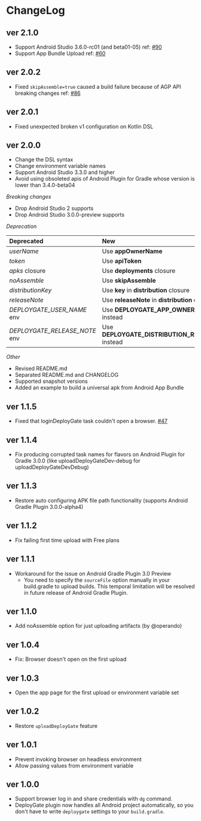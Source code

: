# ChangeLog

## ver 2.1.0

- Support Android Studio 3.6.0-rc01 (and beta01-05) ref: [#90](https://github.com/DeployGate/gradle-deploygate-plugin/issues/90)
- Support App Bundle Upload ref: [#60](https://github.com/DeployGate/gradle-deploygate-plugin/issues/60)

## ver 2.0.2

- Fixed `skipAssemble=true` caused a build failure because of AGP API breaking changes ref: [#86](https://github.com/DeployGate/gradle-deploygate-plugin/issues/86)

## ver 2.0.1

- Fixed unexpected broken v1 configuration on Kotlin DSL

## ver 2.0.0

- Change the DSL syntax
- Change environment variable names
- Support Android Studio 3.3.0 and higher
- Avoid using obsoleted apis of Android Plugin for Gradle whose version is lower than 3.4.0-beta04 

*Breaking changes*

- Drop Android Studio 2 supports
- Drop Android Studio 3.0.0-preview supports

*Deprecation*

Deprecated | New
:---|:----
*userName* | Use **appOwnerName**
*token* | Use **apiToken**
*apks* closure | Use **deployments** closure
*noAssemble* | Use **skipAssemble**
*distributionKey* | Use **key** in **distribution** closure
*releaseNote* | Use **releaseNote** in **distribution** closure
*DEPLOYGATE_USER_NAME* env | Use **DEPLOYGATE_APP_OWNER_NAME** instead
*DEPLOYGATE_RELEASE_NOTE* env | Use **DEPLOYGATE_DISTRIBUTION_RELEASE_NOTE** instead

*Other*

- Revised README.md
- Separated README.md and CHANGELOG
- Supported snapshot versions
- Added an example to build a universal apk from Android App Bundle

## ver 1.1.5

 * Fixed that loginDeployGate task couldn't open a browser. [#47](https://github.com/DeployGate/gradle-deploygate-plugin/issues/47)

## ver 1.1.4

 * Fix producing corrupted task names for flavors on Android Plugin for Gradle 3.0.0 (like uploadDeployGateDev-debug for uploadDeployGateDevDebug)

## ver 1.1.3

 * Restore auto configuring APK file path functionality (supports Android Gradle Plugin 3.0.0-alpha4) 

## ver 1.1.2

 * Fix failing first time upload with Free plans

## ver 1.1.1

 * Workaround for the issue on Android Gradle Plugin 3.0 Preview
    * You need to specify the `sourceFile` option manually in your build.gradle to upload builds. This temporal limitation will be resolved in future release of Android Gradle Plugin. 

## ver 1.1.0

 * Add noAssemble option for just uploading artifacts (by @operando)

## ver 1.0.4

 * Fix: Browser doesn't open on the first upload

## ver 1.0.3

 * Open the app page for the first upload or environment variable set

## ver 1.0.2

 * Restore `uploadDeployGate` feature

## ver 1.0.1

 * Prevent invoking browser on headless environment
 * Allow passing values from environment variable

## ver 1.0.0

 * Support browser log in and share credentials with `dg` command. 
 * DeployGate plugin now handles all Android project automatically, so you don't have to write `deploygate` settings to your `build.gradle`.
